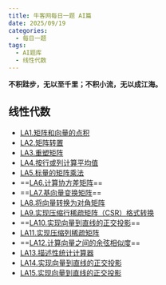 ```yaml
---
title: 牛客网每日一题 AI篇
date: 2025/09/19
categories:
  - 每日一题
tags:
  - AI题库
  - 线性代数
---
```


**不积跬步，无以至千里；不积小流，无以成江海。**

## 线性代数

- [LA1.矩阵和向量的点积](./LinearAlgebra/LA1.md)
- [LA2.矩阵转置](./LinearAlgebra/LA2.md)
- [LA3.重塑矩阵](./LinearAlgebra/LA3.md)
- [LA4.按行或列计算平均值](./LinearAlgebra/LA4.md)
- [LA5.标量的矩阵乘法](./LinearAlgebra/LA5.md)
- ==[LA6.计算协方差矩阵](./LinearAlgebra/LA6.md)==
- ==[LA7.基向量变换矩阵](./LinearAlgebra/LA7.md)==
- [LA8.将向量转换为对角矩阵](./LinearAlgebra/LA8.md)
- [LA9.实现压缩行稀疏矩阵（CSR）格式转换](./LinearAlgebra/LA9.md)
- ==[LA10.实现向量到直线的正交投影](./LinearAlgebra/LA10.md)==
- [LA11.实现压缩列稀疏矩阵](./LinearAlgebra/LA11.md)
- ==[LA12.计算向量之间的余弦相似度](./LinearAlgebra/LA12.md)==
- [LA13.描述性统计计算器](./LinearAlgebra/LA13.md)
- [LA14.实现向量到直线的正交投影](./LinearAlgebra/LA14.md)
- [LA15.实现向量到直线的正交投影](./LinearAlgebra/LA15.md)
